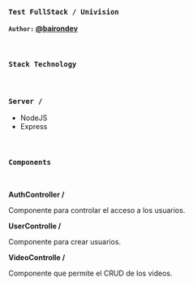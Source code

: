 ### `Test FullStack / Univision`
__`Author:` [@bairondev](https://github.com/bairondev/)__

<br/>

### `Stack Technology`
<br/>

### `Server /`

- NodeJS
- Express

<br/>

### `Components`
<br/>

__AuthController /__

Componente para controlar el acceso a los usuarios.

__UserControlle /__

Componente para crear usuarios.

__VideoControlle /__

Componente que permite el CRUD de los videos.




